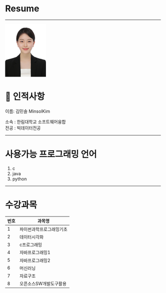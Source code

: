 # Resume 
---

<img src=RESUME.jpg height=170 witht=170>

# :tulip: 인적사항      
이름: 김민솔 MinsolKim   

소속 : 한림대학교 소프트웨어융합   
전공 : 빅데이터전공        


-----
# 사용가능 프로그래밍 언어   
1. c
2. java
3. python


-------

# 수강과목   
|번호|과목명|
|---|---|
|1|파이썬과학프로그래밍기초|
|2|데이터시각화|
|3|c프로그래밍|
|4|자바프로그래밍1|
|5|자바프로그래밍2|
|6|머신러닝|
|7|자료구조|
|8|오픈소스SW개발도구활용|


